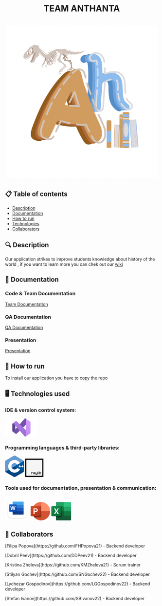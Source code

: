 <h1 align="center"> TEAM ANTHANTA <h1>

<div align="center"> <img src="Documents/Assets/logo.png" alt="Anthanta" /> </div>

## 📋 Table of contents
  - [Description](#description)
  - [Documentation](#docs)
  - [How to run](#install)
  - [Technologies](#technologies)
  - [Collaborators](#collaborators)

## 🔍 Description <a name="description"></a>
<p> Our application strikes to improve students knowledge about history of the world , if you want to learn more you can chek out our <a href="https://github.com/codingburgas/school-project-assignment-anthanta/wiki">wiki</a> </p>

## 📃 Documentation <a name="docs"></a>
### Code & Team Documentation

[Team Documentation](https://github.com/codingburgas/school-project-assignment-anthanta/blob/main/Documents/Project%20documentation.docx)

### QA Documentation
[QA Documentation](https://github.com/codingburgas/school-project-assignment-anthanta/blob/main/Documents/Anthanta_QA_Documentation.xlsx)
  

### Presentation
[Presentation](https://github.com/codingburgas/school-project-assignment-anthanta/blob/main/Documents/Project%20presentation.pptx)

## 🚀 How to run <a name="install"></a>
<p>To install our application you have to copy the repo</p>

## 🖥️ Technologies used <a name="technologies"></a>
### IDE & version control system:
<a href="[https://en.wikipedia.org]/"><img src="Documents/Assets/visual.png" alt="VS Icon" height="60"/></a>

### Programming languages & third-party libraries:
<a href="https://en.wikipedia.org/"><img src="Documents/Assets/c++.png" alt="CPP Icon" height="70"/></a> <a href="https://raylib.handmade.network"><img src="Documents/Assets/Raylib_logo.png" alt="Raylib" height="60"/></a> 

### Tools used for documentation, presentation & communication:
<a href="https://www.macupdate.com"><img src="Documents/Assets/word.png" alt="Word Icon" height="80"/></a> <a href="https://www.microsoft.com/en-ww/microsoft-365/powerpoint"><img src="Documents/Assets/power_point.png" alt="PowerPoint Icon" height="60"/></a> <a href="https://www.microsoft.com/en-ww/microsoft-365/excel"><img src="Documents/Assets/excel.png" alt="Excel Icon" height="60"/></a> 


## 🧑 Collaborators <a name="collaborators"></a>
<p>[Filipa Popova](https://github.com/FHPopova21) - Backend developer </p>
<p>[Dobril Peev](https://github.com/DDPeev21) - Backend developer</p>
<p>[Kristina Zheleva](https://github.com/KMZheleva21) - Scrum trainer</p>
<p>[Stilyan Gochev](https://github.com/SNGochev22) - Backend developer</p>
<p>[Lychezar Gospodinov](https://github.com/LGGospodinov22) - Backend developer</p>
<p>[Stefan Ivanov](https://github.com/SBIvanov22) - Backend developer</p>

